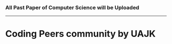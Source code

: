 <h3 aligned="center"> All Past Paper of Computer Science will be Uploaded </h3>
<hr>

# Coding Peers community by UAJK
